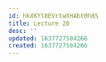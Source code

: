 ```yaml
---
id: hkXKYt8EVrtwXHAbt0h8S
title: Lecture 20
desc: ''
updated: 1637727504266
created: 1637727504266
---
```



